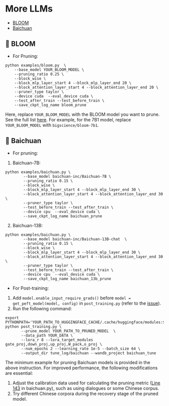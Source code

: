 # More LLMs

* [BLOOM](#cherry_blossom-bloom)
* [Baichuan](#llama-baichuan)

## :cherry_blossom: BLOOM

* For Pruning:

```
python examples/bloom.py  \
    --base_model YOUR_BLOOM_MODEL \
    --pruning_ratio 0.25 \
    --block_wise \
    --block_mlp_layer_start 4 --block_mlp_layer_end 20 \
    --block_attention_layer_start 4 --block_attention_layer_end 20 \
    --pruner_type taylor \
    --device cuda  --eval_device cuda \
    --test_after_train --test_before_train \
    --save_ckpt_log_name bloom_prune
```

Here, replace `YOUR_BLOOM_MODEL` with the BLOOM model you want to prune. See the full list [here](https://huggingface.co/docs/transformers/model_doc/bloom). For example, for the 7B1 model, replace `YOUR_BLOOM_MODEL` with `bigscience/bloom-7b1`.

## :llama: Baichuan

* For pruning:
1. Baichuan-7B:
```
python examples/baichuan.py \
        --base_model baichuan-inc/Baichuan-7B \
        --pruning_ratio 0.15 \
        --block_wise \
        --block_mlp_layer_start 4 --block_mlp_layer_end 30 \
        --block_attention_layer_start 4 --block_attention_layer_end 30 \
        --pruner_type taylor \
        --test_before_train --test_after_train \
        --device cpu  --eval_device cuda \
        --save_ckpt_log_name baichuan_prune  
```

2. Baichuan-13B:
```
python examples/baichuan.py \
        --base_model baichuan-inc/Baichuan-13B-chat  \
        --pruning_ratio 0.15 \
        --block_wise \
        --block_mlp_layer_start 4 --block_mlp_layer_end 30 \
        --block_attention_layer_start 4 --block_attention_layer_end 30 \
        --pruner_type taylor \
        --test_before_train --test_after_train \
        --device cpu  --eval_device cuda \
        --save_ckpt_log_name baichuan_13b_prune  
```

* For Post-training:
1. Add `model.enable_input_require_grads()` before `model = get_peft_model(model, config)` in `post_training.py` (refer to the [issue](https://github.com/baichuan-inc/Baichuan-13B/issues/14)).
2. Run the following command:
```
export PYTHONPATH='YOUR_PATH_TO_HUGGINGFACE_CACHE/.cache/huggingface/modules:$PYTHONPATH'
python post_training.py \
       --prune_model YOUR_PATH_TO_PRUNED_MODEL  \
       --data_path YOUR_DATA \
       --lora_r 8 --lora_target_modules gate_proj,down_proj,up_proj,W_pack,o_proj \
       --num_epochs 2 --learning_rate 1e-5 --batch_size 64 \
       --output_dir tune_log/baichuan --wandb_project baichuan_tune 
```

The minimum example for pruning Baichuan models is provided in the above instruction. For improved performance, the following modifications are essential:

1. Adjust the calibration data used for calculating the pruning metric ([Line 143](https://github.com/horseee/LLM-Pruner/blob/2d60e00c86d72788a182b505ce42334f42fcb933/examples/baichuan.py#L143) in baichuan.py), such as using dialogues or some Chinese corpus.
2. Try different Chinese corpora during the recovery stage of the pruned model.